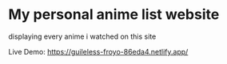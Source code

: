 # My personal anime list website
displaying every anime i watched on this site

Live Demo: https://guileless-froyo-86eda4.netlify.app/

